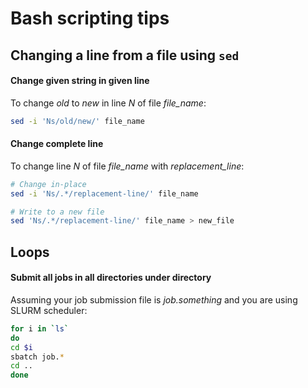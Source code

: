 # Bash scripting tips

## Changing a line from a file using `sed`

#### Change given string in given line

To change *old* to *new* in line *N* of file *file_name*:
```bash
sed -i 'Ns/old/new/' file_name
```

#### Change complete line

To change line *N* of file *file_name* with *replacement_line*:

```bash
# Change in-place
sed -i 'Ns/.*/replacement-line/' file_name

# Write to a new file
sed 'Ns/.*/replacement-line/' file_name > new_file
```

## Loops

#### Submit all jobs in all directories under directory

Assuming your job submission file is *job.something* and you are using SLURM scheduler:
```bash
for i in `ls`
do
cd $i
sbatch job.*
cd ..
done
```
